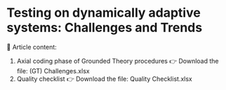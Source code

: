 
# Testing on dynamically adaptive systems: Challenges and Trends
 
📌 Article content:
1. Axial coding phase of Grounded Theory procedures
   👉 Download the file: (GT) Challenges.xlsx
3. Quality checklist
   👉 Download the file: Quality Checklist.xlsx



